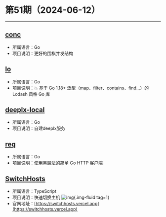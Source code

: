# 第51期（2024-06-12）

---
## [conc](https://github.com/sourcegraph/conc)
- 所属语言：Go
- 项目说明：更好的围棋并发结构

## [lo](https://github.com/samber/lo)
- 所属语言：Go
- 项目说明：💥 基于 Go 1.18+ 泛型（map、filter、contains、find...）的 Lodash 风格 Go 库

## [deeplx-local](https://github.com/ycvk/deeplx-local)
- 所属语言：Go
- 项目说明：自建deeplx服务

## [req](https://github.com/imroc/req)
- 所属语言：Go
- 项目说明：使用黑魔法的简单 Go HTTP 客户端

## [SwitchHosts](https://github.com/oldj/SwitchHosts)
- 所属语言：TypeScript
- 项目说明：快速切换主机
![img](https://mirror.ghproxy.com/https://raw.githubusercontent.com/xiaoxuan6/weekly/main/docs/static/images/2024-06-12/1718202355.png){.img-fluid tag=1}
- 官网地址：[https://switchhosts.vercel.app](https://switchhosts.vercel.app)
